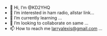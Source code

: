 - 👋 Hi, I’m @KD2YHQ
- 👀 I’m interested in ham radio, allstar link...
- 🌱 I’m currently learning ...
- 💞️ I’m looking to collaborate on same ...
- 📫 How to reach me larryalexis@gmail.com ...

<!---
KD2YHQ/KD2YHQ is a ✨ special ✨ repository because its `README.md` (this file) appears on your GitHub profile.
You can click the Preview link to take a look at your changes.
--->
